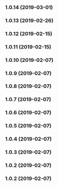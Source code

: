 <a name="1.0.14"></a>
### 1.0.14 (2019-03-01)


<a name="1.0.13"></a>
### 1.0.13 (2019-02-26)


<a name="1.0.12"></a>
### 1.0.12 (2019-02-15)


<a name="1.0.11"></a>
### 1.0.11 (2019-02-15)


<a name="1.0.10"></a>
### 1.0.10 (2019-02-07)


<a name="1.0.9"></a>
### 1.0.9 (2019-02-07)


<a name="1.0.8"></a>
### 1.0.8 (2019-02-07)


<a name="1.0.7"></a>
### 1.0.7 (2019-02-07)


<a name="1.0.6"></a>
### 1.0.6 (2019-02-07)


<a name="1.0.5"></a>
### 1.0.5 (2019-02-07)


<a name="1.0.4"></a>
### 1.0.4 (2019-02-07)


<a name="1.0.3"></a>
### 1.0.3 (2019-02-07)


<a name="1.0.2"></a>
### 1.0.2 (2019-02-07)


<a name="1.0.2"></a>
### 1.0.2 (2019-02-07)

